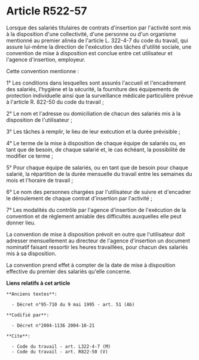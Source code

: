 # Article R522-57

Lorsque des salariés titulaires de contrats d'insertion par l'activité sont mis à la disposition d'une collectivité, d'une
personne ou d'un organisme mentionné au premier alinéa de l'article L. 322-4-7 du code du travail, qui assure lui-même la
direction de l'exécution des tâches d'utilité sociale, une convention de mise à disposition est conclue entre cet utilisateur
et l'agence d'insertion, employeur.

Cette convention mentionne :

1° Les conditions dans lesquelles sont assurés l'accueil et l'encadrement des salariés, l'hygiène et la sécurité, la
fourniture des équipements de protection individuelle ainsi que la surveillance médicale particulière prévue à l'article R.
822-50 du code du travail ;

2° Le nom et l'adresse ou domiciliation de chacun des salariés mis à la disposition de l'utilisateur ;

3° Les tâches à remplir, le lieu de leur exécution et la durée prévisible ;

4° Le terme de la mise à disposition de chaque équipe de salariés ou, en tant que de besoin, de chaque salarié et, le cas
échéant, la possibilité de modifier ce terme ;

5° Pour chaque équipe de salariés, ou en tant que de besoin pour chaque salarié, la répartition de la durée mensuelle du
travail entre les semaines du mois et l'horaire de travail ;

6° Le nom des personnes chargées par l'utilisateur de suivre et d'encadrer le déroulement de chaque contrat d'insertion par
l'activité ;

7° Les modalités du contrôle par l'agence d'insertion de l'exécution de la convention et de règlement amiable des difficultés
auxquelles elle peut donner lieu.

La convention de mise à disposition prévoit en outre que l'utilisateur doit adresser mensuellement au directeur de l'agence
d'insertion un document nominatif faisant ressortir les heures travaillées, pour chacun des salariés mis à sa disposition.

La convention prend effet à compter de la date de mise à disposition effective du premier des salariés qu'elle concerne.

**Liens relatifs à cet article**

	**Anciens textes**:

	  - Décret n°95-710 du 9 mai 1995 - art. 51 (Ab)

	**Codifié par**:

	  - Décret n°2004-1136 2004-10-21

	**Cite**:

	  - Code du travail - art. L322-4-7 (M)
	  - Code du travail - art. R822-50 (V)
